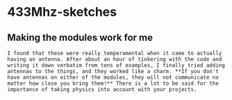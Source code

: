 # 433Mhz-sketches
## Making the modules work for me
	I found that these were really temperamental when it came to actually having an antenna. After about an hour of tinkering with the code and writing it down verbatim from tons of examples, I finally tried adding antennas to the things, and they worked like a charm. **If you don't have antennas on either of the modules, they will not communicate no matter how close you bring them!** There is a lot to be said for the importance of taking physics into account with your projects.
